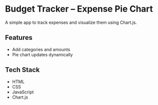 # Budget Tracker – Expense Pie Chart

A simple app to track expenses and visualize them using Chart.js.

## Features
- Add categories and amounts
- Pie chart updates dynamically

## Tech Stack
- HTML
- CSS
- JavaScript
- Chart.js



